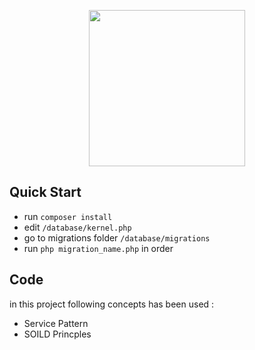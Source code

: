 <p align="center"><a href="#" target="_blank"><img src="https://www.check24.de/assets/images/web/misc/check24_200x200.png" width="250"></a></p>

## Quick Start
- run ```composer install```
- edit ```/database/kernel.php```
- go to migrations folder ```/database/migrations```
- run ```php migration_name.php``` in order

## Code
in this project following concepts has been used :
- Service Pattern
- SOILD Princples

